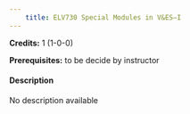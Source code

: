 ```yaml
---
    title: ELV730 Special Modules in V&ES–I
---
```

**Credits:** 1 (1-0-0)



**Prerequisites:** to be decide by instructor

#### Description 
No description available